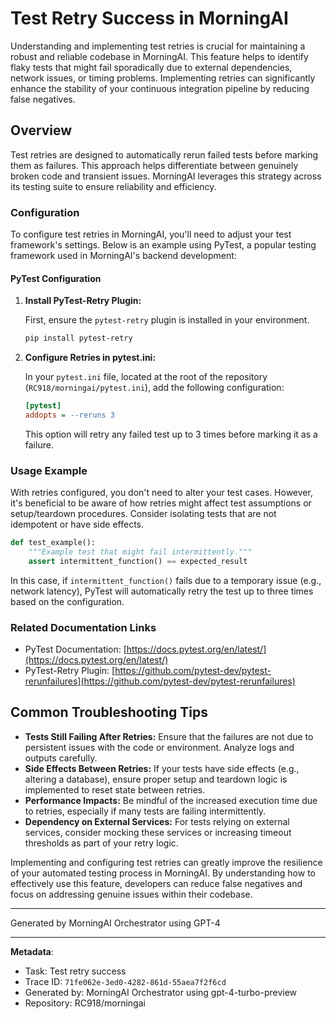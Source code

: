 # Test Retry Success in MorningAI

Understanding and implementing test retries is crucial for maintaining a robust and reliable codebase in MorningAI. This feature helps to identify flaky tests that might fail sporadically due to external dependencies, network issues, or timing problems. Implementing retries can significantly enhance the stability of your continuous integration pipeline by reducing false negatives.

## Overview

Test retries are designed to automatically rerun failed tests before marking them as failures. This approach helps differentiate between genuinely broken code and transient issues. MorningAI leverages this strategy across its testing suite to ensure reliability and efficiency.

### Configuration

To configure test retries in MorningAI, you'll need to adjust your test framework's settings. Below is an example using PyTest, a popular testing framework used in MorningAI's backend development:

#### PyTest Configuration

1. **Install PyTest-Retry Plugin:**

   First, ensure the `pytest-retry` plugin is installed in your environment.

   ```bash
   pip install pytest-retry
   ```

2. **Configure Retries in pytest.ini:**

   In your `pytest.ini` file, located at the root of the repository (`RC918/morningai/pytest.ini`), add the following configuration:

   ```ini
   [pytest]
   addopts = --reruns 3
   ```

   This option will retry any failed test up to 3 times before marking it as a failure.

### Usage Example

With retries configured, you don't need to alter your test cases. However, it's beneficial to be aware of how retries might affect test assumptions or setup/teardown procedures. Consider isolating tests that are not idempotent or have side effects.

```python
def test_example():
    """Example test that might fail intermittently."""
    assert intermittent_function() == expected_result
```

In this case, if `intermittent_function()` fails due to a temporary issue (e.g., network latency), PyTest will automatically retry the test up to three times based on the configuration.

### Related Documentation Links

- PyTest Documentation: [https://docs.pytest.org/en/latest/](https://docs.pytest.org/en/latest/)
- PyTest-Retry Plugin: [https://github.com/pytest-dev/pytest-rerunfailures](https://github.com/pytest-dev/pytest-rerunfailures)

## Common Troubleshooting Tips

- **Tests Still Failing After Retries:** Ensure that the failures are not due to persistent issues with the code or environment. Analyze logs and outputs carefully.
- **Side Effects Between Retries:** If your tests have side effects (e.g., altering a database), ensure proper setup and teardown logic is implemented to reset state between retries.
- **Performance Impacts:** Be mindful of the increased execution time due to retries, especially if many tests are failing intermittently.
- **Dependency on External Services:** For tests relying on external services, consider mocking these services or increasing timeout thresholds as part of your retry logic.

Implementing and configuring test retries can greatly improve the resilience of your automated testing process in MorningAI. By understanding how to effectively use this feature, developers can reduce false negatives and focus on addressing genuine issues within their codebase.

---
Generated by MorningAI Orchestrator using GPT-4

---

**Metadata**:
- Task: Test retry success
- Trace ID: `71fe062e-3ed0-4282-861d-55aea7f2f6cd`
- Generated by: MorningAI Orchestrator using gpt-4-turbo-preview
- Repository: RC918/morningai

